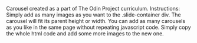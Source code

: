 Carousel created as a part of The Odin Project curriculum.
Instructions: Simply add as many images as you want to the .slide-container div.
The carousel will fit its parent height or width. 
You can add as many carousels as you like in the same page without repeating javascript code.
Simply copy the whole html code and add some more images to the new one.